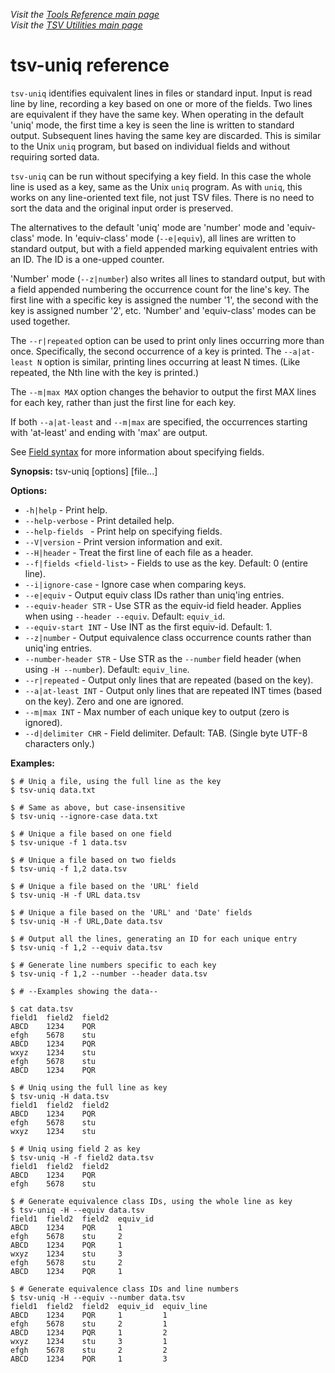 _Visit the [Tools Reference main page](../ToolReference.md)_<br>
_Visit the [TSV Utilities main page](../../README.md)_

# tsv-uniq reference

`tsv-uniq` identifies equivalent lines in files or standard input. Input is read line by line, recording a key based on one or more of the fields. Two lines are equivalent if they have the same key. When operating in the default 'uniq' mode, the first time a key is seen the line is written to standard output. Subsequent lines having the same key are discarded. This is similar to the Unix `uniq` program, but based on individual fields and without requiring sorted data.

`tsv-uniq` can be run without specifying a key field. In this case the whole line is used as a key, same as the Unix `uniq` program. As with `uniq`, this works on any line-oriented text file, not just TSV files. There is no need to sort the data and the original input order is preserved.

The alternatives to the default 'uniq' mode are 'number' mode and 'equiv-class' mode. In 'equiv-class' mode (`--e|equiv`), all lines are written to standard output, but with a field appended marking equivalent entries with an ID. The ID is a one-upped counter.

'Number' mode (`--z|number`) also writes all lines to standard output, but with a field appended numbering the occurrence count for the line's key. The first line with a specific key is assigned the number '1', the second with the key is assigned number '2', etc. 'Number' and 'equiv-class' modes can be used together.

The `--r|repeated` option can be used to print only lines occurring more than once. Specifically, the second occurrence of a key is printed. The `--a|at-least N` option is similar, printing lines occurring at least N times. (Like repeated, the Nth line with the key is printed.)

The `--m|max MAX` option changes the behavior to output the first MAX lines for each key, rather than just the first line for each key.

If both `--a|at-least` and `--m|max` are specified, the occurrences starting with 'at-least' and ending with 'max' are output.

See [Field syntax](common-options-and-behavior.md#field-syntax) for more information about specifying fields.

**Synopsis:** tsv-uniq [options] [file...]

**Options:**
* `-h|help` - Print help.
* `--help-verbose` - Print detailed help.
* `--help-fields ` - Print help on specifying fields.
* `--V|version` - Print version information and exit.
* `--H|header` - Treat the first line of each file as a header.
* `--f|fields <field-list>` - Fields to use as the key. Default: 0 (entire line).
* `--i|ignore-case` - Ignore case when comparing keys.
* `--e|equiv` - Output equiv class IDs rather than uniq'ing entries.
* `--equiv-header STR` - Use STR as the equiv-id field header. Applies when using `--header --equiv`. Default: `equiv_id`.
* `--equiv-start INT` - Use INT as the first equiv-id. Default: 1.
* `--z|number` - Output equivalence class occurrence counts rather than uniq'ing entries.
* `--number-header STR` - Use STR as the `--number` field header (when using `-H --number`). Default: `equiv_line`.
* `--r|repeated` - Output only lines that are repeated (based on the key).
* `--a|at-least INT` - Output only lines that are repeated INT times (based on the key). Zero and one are ignored.
* `--m|max INT` - Max number of each unique key to output (zero is ignored).
* `--d|delimiter CHR` - Field delimiter. Default: TAB. (Single byte UTF-8 characters only.)

**Examples:**
```
$ # Uniq a file, using the full line as the key
$ tsv-uniq data.txt

$ # Same as above, but case-insensitive
$ tsv-uniq --ignore-case data.txt

$ # Unique a file based on one field
$ tsv-unique -f 1 data.tsv

$ # Unique a file based on two fields
$ tsv-uniq -f 1,2 data.tsv

$ # Unique a file based on the 'URL' field
$ tsv-uniq -H -f URL data.tsv

$ # Unique a file based on the 'URL' and 'Date' fields
$ tsv-uniq -H -f URL,Date data.tsv

$ # Output all the lines, generating an ID for each unique entry
$ tsv-uniq -f 1,2 --equiv data.tsv

$ # Generate line numbers specific to each key
$ tsv-uniq -f 1,2 --number --header data.tsv

$ # --Examples showing the data--

$ cat data.tsv
field1  field2  field2
ABCD    1234    PQR
efgh    5678    stu
ABCD    1234    PQR
wxyz    1234    stu
efgh    5678    stu
ABCD    1234    PQR

$ # Uniq using the full line as key
$ tsv-uniq -H data.tsv
field1  field2  field2
ABCD    1234    PQR
efgh    5678    stu
wxyz    1234    stu

$ # Uniq using field 2 as key
$ tsv-uniq -H -f field2 data.tsv
field1  field2  field2
ABCD    1234    PQR
efgh    5678    stu

$ # Generate equivalence class IDs, using the whole line as key
$ tsv-uniq -H --equiv data.tsv
field1  field2  field2  equiv_id
ABCD    1234    PQR     1
efgh    5678    stu     2
ABCD    1234    PQR     1
wxyz    1234    stu     3
efgh    5678    stu     2
ABCD    1234    PQR     1

$ # Generate equivalence class IDs and line numbers
$ tsv-uniq -H --equiv --number data.tsv
field1	field2	field2	equiv_id  equiv_line
ABCD    1234    PQR     1         1
efgh    5678    stu     2         1
ABCD    1234    PQR     1         2
wxyz    1234    stu     3         1
efgh    5678    stu     2         2
ABCD    1234    PQR     1         3
```
